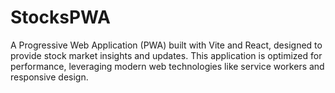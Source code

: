 # StocksPWA
A Progressive Web Application (PWA) built with Vite and React, designed to provide stock market insights and updates. This application is optimized for performance, leveraging modern web technologies like service workers and responsive design.
